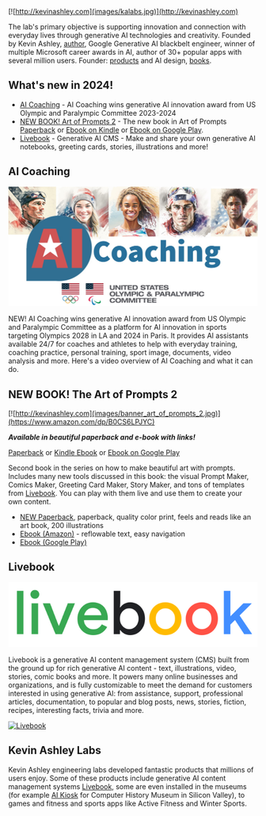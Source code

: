 [![http://kevinashley.com](images/kalabs.jpg)](http://kevinashley.com)

The lab's primary objective is supporting innovation and connection with everyday lives through generative AI technologies and creativity. Founded by Kevin Ashley, [author](/books/books.md), Google Generative AI blackbelt engineer, winner of multiple Microsoft career awards in AI, author of 30+ popular apps with several million users. Founder: [products](/products/products.md) and AI design, [books](/books/books.md).

## What's new in 2024!

- [AI Coaching](http://aicoaching.us) - AI Coaching wins generative AI innovation award from US Olympic and Paralympic Committee 2023-2024
- [NEW BOOK! Art of Prompts 2](https://www.amazon.com/dp/B0CS6LPJYC) - The  new book in Art of Prompts [Paperback](https://www.amazon.com/dp/B0CS6LPJYC) or  [Ebook on Kindle](https://www.amazon.com/dp/B0CNFM527T) or [Ebook on Google Play](https://play.google.com/store/books/details?id=opjrEAAAQBAJ).
- [Livebook](https://livebookai.com) - Generative AI CMS - Make and share your own generative AI notebooks, greeting cards, stories, illustrations and more!

## AI Coaching

[![AI Coaching](images/ai-coaching-large.jpg)](https://youtu.be/KYLe8g_bq_4)

NEW! AI Coaching wins generative AI innovation award from US Olympic and Paralympic Committee as a platform for AI innovation in sports targeting Olympics 2028 in LA and 2024 in Paris. It provides AI assistants available 24/7 for coaches and athletes to help with everyday training, coaching practice, personal training, sport image, documents, video analysis and more. Here's a video overview of AI Coaching and what it can do. 

## NEW BOOK! The Art of Prompts 2

[![http://kevinashley.com](images/banner_art_of_prompts_2.jpg)](https://www.amazon.com/dp/B0CS6LPJYC)

_**Available in beautiful paperback and e-book with links!**_

[Paperback](https://www.amazon.com/dp/B0CS6LPJYC) or [Kindle Ebook](https://www.amazon.com/dp/B0CNFM527T) or [Ebook on Google Play](https://play.google.com/store/books/details?id=opjrEAAAQBAJ)

Second book in the series on how to make beautiful art with prompts. 
Includes many new tools discussed in this book: the visual Prompt Maker, Comics Maker, Greeting Card Maker, Story Maker, and tons of templates from [Livebook](https://livebookai.com). You can play with them live and use them to create your own content.

- [NEW Paperback](https://www.amazon.com/dp/B0CS6LPJYC), paperback, quality color print, feels and reads like an art book, 200 illustrations 
- [Ebook (Amazon)](https://www.amazon.com/dp/B0CNFM527T) - reflowable text, easy navigation
- [Ebook (Google Play)](https://play.google.com/store/books/details?id=opjrEAAAQBAJ)

## Livebook

[![Livebook](images/livebook.png)](https://livebookai.com)

Livebook is a generative AI content management system (CMS) built from the ground up for rich generative AI content - text, illustrations, video, stories, comic books and more. It powers many online businesses and organizations, and is fully customizable to meet the demand for customers interested in using generative AI: from assistance, support, professional articles, documentation, to popular and blog posts, news, stories, fiction, recipes, interesting facts, trivia and more.

[![Livebook](https://img.youtube.com/vi/A1SEFlth5Fg/sddefault.jpg)](https://www.youtube.com/watch?v=A1SEFlth5Fg) 

 

## Kevin Ashley Labs

Kevin Ashley engineering labs developed fantastic products that millions of users enjoy. Some of these products include generative AI content management systems [Livebook](https://livebookai.com), some are even installed in the museums (for example [AI Kiosk](https://livebookai.com/post/kiosk) for Computer History Museum in Silicon Valley), to games and fitness and sports apps like Active Fitness and Winter Sports.


